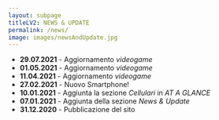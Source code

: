 ```yaml
---
layout: subpage
titleLV2: NEWS & UPDATE
permalink: /news/
image: images/newsAndUpdate.jpg
---
```


* **29.07.2021** - Aggiornamento *videogame*
* **01.05.2021** - Aggiornamento *videogame*
* **11.04.2021** - Aggiornamento *videogame*
* **27.02.2021** - Nuovo Smartphone!
* **10.01.2021** - Aggiunta la sezione *Cellulari* in *AT A GLANCE*
* **07.01.2021** - Aggiunta della sezione *News & Update*
* **31.12.2020** - Pubblicazione del sito
